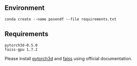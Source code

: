 ## Environment
    conda create --name posendf --file requirements.txt


## Requirements

    pytorch3d-0.5.0
    faiss-gpu 1.7.2

Please install [pytorch3d](https://github.com/facebookresearch/pytorch3d) and [faiss](https://github.com/facebookresearch/faiss) using official documentation.
